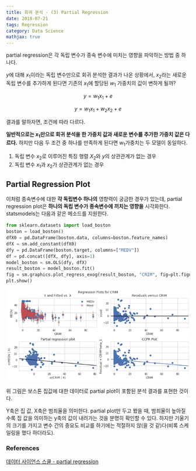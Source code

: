 ```yaml
---
title: 회귀 분석 - (3) Partial Regression
date: 2018-07-21
tags: Regression
category: Data Science
mathjax: true
---
```

partial regression은 각 독립 변수가 종속 변수에 미치는 영향을 파악하는 방법 중 하나다.


$y$에 대해 $x_1$이라는 독립 변수만으로 회귀 분석한 결과가 나온 상황에서, $x_2$라는 새로운 독립 변수를 추가하게 된다면 기존의 $x_1$에 할당된 $w_1$ 가중치의 값이 변하게 될까?


$$ y = w_1 x_1  + e $$


$$ y = w_1 x_1 + w_2 x_2 + e $$


결과를 말하자면, 조건에 따라 다르다.

**일반적으로는 $x_1$만으로 회귀 분석을 한 가중치 값과 새로운 변수를 추가한 가중치 값은 다르다.**
하지만 다음 두 조건 중 하나를 만족하게 된다면 $w_1$가중치는 두 모델이 동일하다.
1. 독립 변수 $x_2$로 이루어진 특징 행렬 $X_2$와 $y$의 상관관계가 없는 경우
1. 독립 변수 $x_1$과 $x_2$가 상관관계가 없는 경우

## Partial Regression Plot
이처럼 종속변수에 대한 **각 독립변수 하나의** 영향력이 궁금한 경우가 있는데, partial regression plot은 **하나의 독립 변수가 종속변수에 끼치는 영향을** 시각화한다. statsmodels는 다음과 같은 메소드를 지원한다.

```python
from sklearn.datasets import load_boston
boston = load_boston()
dfX0 = pd.DataFrame(boston.data, columns=boston.feature_names)
dfX = sm.add_constant(dfX0)
dfy = pd.DataFrame(boston.target, columns=["MEDV"])
df = pd.concat([dfX, dfy], axis=1)
model_boston = sm.OLS(dfy, dfX)
result_boston = model_boston.fit()
fig = sm.graphics.plot_regress_exog(result_boston, "CRIM", fig=plt.figure(figsize=(10, 5)))
plt.show()
```
![img](/assets/img/post/past/partial.png)


위 그림은 보스톤 집값에 대한 데이터로 partial plot이 포함된 분석 결과를 표현한 것이다.


Y축은 집 값, X축은 범죄율을 의미한다. partial plot만 두고 봤을 때, 범죄율이 높아질수록 집 값을 의미하는 y축의 값이 내려가는 것을 분명히 확인할 수 있다. 하지만 기울기의 크기를 가지고 변수 간의 중요도 비교를 하기에는 적절하지 않(을 것 같)다(비록 스케일링을 했다 하더라도).


### References

[데이터 사이언스 스쿨 - partial regression](https://datascienceschool.net/view-notebook/31d38efc67264180ad0cdf052d088105/)
